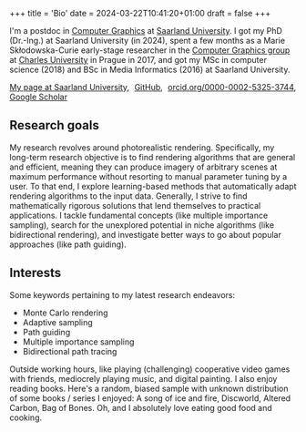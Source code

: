 +++
title = 'Bio'
date = 2024-03-22T10:41:20+01:00
draft = false
+++

I'm a postdoc in [Computer Graphics](https://graphics.cg.uni-saarland.de) at [Saarland University](https://www.uni-saarland.de). I got my PhD (Dr.-Ing.) at Saarland University (in 2024), spent a few months as a Marie Skłodowska-Curie early-stage researcher in the [Computer Graphics group](https://cgg.mff.cuni.cz) at [Charles University](https://cuni.cz) in Prague in 2017, and got my MSc in computer science (2018) and BSc in Media Informatics (2016) at Saarland University.

[My page at Saarland University](https://graphics.cg.uni-saarland.de/people/grittmann.html),
<a href="{{https://github.com/pgrit}}"><iconify-icon icon="bi:github" style="vertical-align: middle; color: black; margin-right: 5px; margin-bottom: 3px;"></iconify-icon>GitHub</a>,
<a href="{{https://orcid.org/0000-0002-5325-3744}}"><iconify-icon icon="academicons:orcid" style="vertical-align: middle; color: #a6ce39; margin-right: 5px; margin-bottom: 3px;"></iconify-icon>orcid.org/0000-0002-5325-3744</a>,
<a href="{{https://scholar.google.com/citations?user=OgL5bOgAAAAJ}}"><iconify-icon icon="academicons:google-scholar" style="vertical-align: middle; color: #4285f4; margin-right: 0px; margin-bottom: 3px;"></iconify-icon>Google Scholar</a>


## Research goals

My research revolves around photorealistic rendering. Specifically, my long-term research objective is to find rendering algorithms that are general and efficient, meaning they can produce imagery of arbitrary scenes at maximum performance without resorting to manual parameter tuning by a user. To that end, I explore learning-based methods that automatically adapt rendering algorithms to the input data. Generally, I strive to find mathematically rigorous solutions that lend themselves to practical applications. I tackle fundamental concepts (like multiple importance sampling), search for the unexplored potential in niche algorithms (like bidirectional rendering), and investigate better ways to go about popular approaches (like path guiding).

## Interests

Some keywords pertaining to my latest research endeavors:
- Monte Carlo rendering
- Adaptive sampling
- Path guiding
- Multiple importance sampling
- Bidirectional path tracing

Outside working hours, like playing (challenging) cooperative video games with friends, mediocrely playing music, and digital painting.
I also enjoy reading books. Here's a random, biased sample with unknown distribution of some books / series I enjoyed: A song of ice and fire, Discworld, Altered Carbon, Bag of Bones.
Oh, and I absolutely love eating good food and cooking.

<!-- ## Community service

- Conference co-chair, Eurographics Symposium on Rendering (EGSR) 2021 (with [Gurprit Singh](https://people.mpi-inf.mpg.de/~gsingh/) and [Philipp Slusallek](https://graphics.cg.uni-saarland.de/people/slusallek.html)) -->